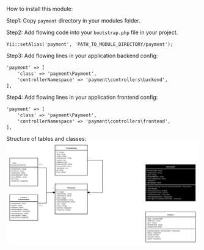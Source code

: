 How to install this module:

Step1: Copy `payment` directory in your modules folder.

Step2: Add flowing code into your `bootstrap.php` file in your project.
```
Yii::setAlias('payment', 'PATH_TO_MODULE_DIRECTORY/payment');
```

Step3: Add flowing lines in your application backend config:

```
'payment' => [
    'class' => 'payment\Payment',
    'controllerNamespace' => 'payment\controllers\backend',
],
```

Step4: Add flowing lines in your application frontend config:

```
'payment' => [
    'class' => 'payment\Payment',
    'controllerNamespace' => 'payment\controllers\frontend',
],
```


Structure of tables and classes:
![alt text](structure.jpg)

